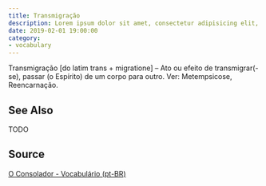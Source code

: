 ```yaml
---
title: Transmigração
description: Lorem ipsum dolor sit amet, consectetur adipisicing elit, sed do eiusmod tempor incididunt ut labore et dolore magna aliqua.  TODO
date: 2019-02-01 19:00:00
category:
- vocabulary
---
```


Transmigração [do latim trans + migratione] – Ato ou efeito de transmigrar(-se), passar (o Espírito) de um corpo para outro. Ver: Metempsicose, Reencarnação.
 
## See Also
TODO

## Source
[O Consolador - Vocabulário (pt-BR)](http://www.oconsolador.com.br/linkfixo/vocabulario/principal.html)
